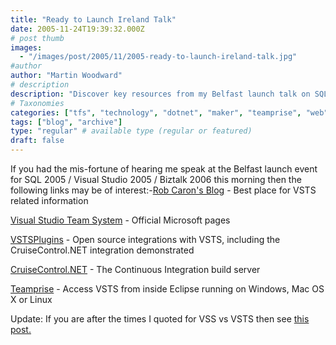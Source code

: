 ```yaml
---
title: "Ready to Launch Ireland Talk"
date: 2005-11-24T19:39:32.000Z
# post thumb
images:
  - "/images/post/2005/11/2005-ready-to-launch-ireland-talk.jpg"
#author
author: "Martin Woodward"
# description
description: "Discover key resources from my Belfast launch talk on SQL 2005, Visual Studio 2005, and BizTalk 2006 to enhance your VSTS experience."
# Taxonomies
categories: ["tfs", "technology", "dotnet", "maker", "teamprise", "web"]
tags: ["blog", "archive"]
type: "regular" # available type (regular or featured)
draft: false
---
```


If you had the mis-fortune of hearing me speak at the Belfast launch event for SQL 2005 / Visual Studio 2005 / Biztalk 2006 this morning then the following links may be of interest:-[Rob Caron's Blog](http://blogs.msdn.com/robcaron/default.aspx) - Best place for VSTS related information

[Visual Studio Team System](http://lab.msdn.microsoft.com/teamsystem/) - Official Microsoft pages

[VSTSPlugins](http://vstsplugins.sourceforge.net/) - Open source integrations with VSTS, including the CruiseControl.NET integration demonstrated

[CruiseControl.NET](http://ccnet.thoughtworks.com/) - The Continuous Integration build server

[Teamprise](http://www.teamprise.com/) - Access VSTS from inside Eclipse running on Windows, Mac OS X or Linux

Update: If you are after the times I quoted for VSS vs VSTS then see [this post.](http://www.woodwardweb.com/vsts/000169.html)
